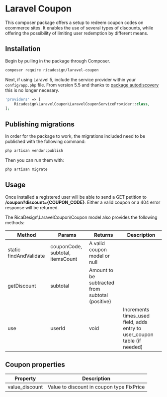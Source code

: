 # Laravel Coupon

This composer package offers a setup to redeem coupon codes on ecommerce sites. It enables the use of several types of discounts, while offering the possibility of limiting user redemption by different means.

## Installation

Begin by pulling in the package through Composer.

```bash
composer require ricadesign/laravel-coupon
```

Next, if using Laravel 5, include the service provider within your `config/app.php` file. From version 5.5 and thanks to [package autodiscovery](https://laravel-news.com/package-auto-discovery) this is no longer necesary.

```php
'providers' => [
    Ricadesign\LaravelCoupon\LaravelCouponServiceProvider::class,
];
```

## Publishing migrations

In order for the package to work, the migrations included need to be published with the following command:

```bash
php artisan vendor:publish
```

Then you can run them with:

```bash
php artisan migrate
```

## Usage

Once installed a registered user will be able to send a GET petition to **/coupon?discount={COUPON_CODE}**. Either a valid coupon or a 404 error response will be returned.

The RicaDesign\LaravelCoupon\Coupon model also provides the following methods:

| Method | Params | Returns | Description |
| --- | --- | --- | --- |
| static findAndValidate | couponCode, subtotal, itemsCount | A valid coupon model or null |
| getDiscount | subtotal | Amount to be subtracted from subtotal (positive) |
| use | userId | void | Increments times_used field, adds entry to user_coupon table (if needed) |


## Coupon properties
| Property | Description 
| --- | --- | 
| value_discount | Value to discount in coupon type  FixPrice |
